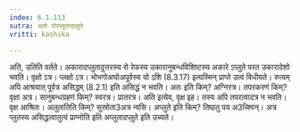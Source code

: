 ```yaml
---
index: 6.1.113
sutra: अतो रोरप्लुतादप्लुते
vritti: kashika

---
```

अति, उतिति वर्तते। अकारादप्लुतादुत्तरस्य रो रेफस्य उकारानुबन्धविशिष्टस्य अकारे ऽप्लुते परत उकारादेशो भवति। वृक्षो ऽत्र। प्लक्षो ऽत्र। भोभगोअघोअपूर्वस्य यो ऽशि (8.3.17) इत्यस्मिन् प्राप्ते उत्वं विधीयते। रुत्वम् अपि आश्रयात् पूर्वत्र असिद्धम् (8.2.1) इति असिद्धं न भवति। अतः इति किम्? अग्निरत्र। तपरकरणं किम्? वृक्षा अत्र। सानुबन्धग्रहणं किम्? स्वरत्र। प्रातरत्र। अति इत्येव, वृक्ष इह। तस्य अपि तपरत्वादत्र न भवति। वृक्ष आश्रितः। अलुतातिति किम्? सुस्रोता3अत्र न्वसि। अप्लुते इति किम्? तिष्ठतु पय अ3च्श्विन्। अत्र प्लुतस्य असिद्धत्वातुत्वं प्राप्नोति इति अप्लुतादप्लुते इति उच्यते।